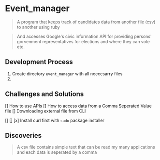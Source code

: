 # Event_manager

> A program that keeps track of candidates data from another file (csv) to another using ruby

> And accesses Google's civic information API for providing persons' gorvenment representatives for elections and where they can vote etc.

## Development Process

1. Create directory `event_manager` with all neccesarry files
2. 

## Challenges and Solutions

[] How to use APIs
[] How to access data from a Comma Seperated Value file
[] Downloading external file from CLI

[]
[]
[x] Install curl first with `sudo` package installer

## Discoveries

> A csv file contains simple text that can be read my many applications and each data is seperated by a comma